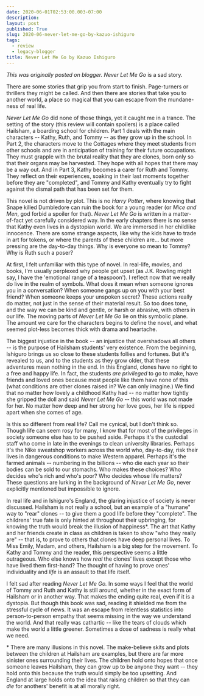```yaml
---
date: 2020-06-01T02:53:00.003-07:00
description: 
layout: post
published: True
slug: 2020-06-never-let-me-go-by-kazuo-ishiguro
tags:
  - review
  - legacy-blogger
title: Never Let Me Go by Kazuo Ishiguro
---
```


*This was originally posted on blogger.*
*Never Let Me Go* is a sad story.   

  

There are some stories that grip you from start to finish. Page-turners or thrillers they might be called. And then there are stories that take you to another world, a place so magical that you can escape from the mundane-ness of real life.  

  

*Never Let Me Go* did none of those things, yet it caught me in a trance. The setting of the story (this review will contain spoilers) is a place called Hailsham, a boarding school for children. Part 1 deals with the main characters -- Kathy, Ruth, and Tommy -- as they grow up in the school. In Part 2, the characters move to the Cottages where they meet students from other schools and are in anticipation of training for their future occupations. They must grapple with the brutal reality that they are clones, born only so that their organs may be harvested. They hope with all hopes that there may be a way out. And in Part 3, Kathy becomes a carer for Ruth and Tommy. They reflect on their experiences, soaking in their last moments together before they are "completed", and Tommy and Kathy eventually try to fight against the dismal path that has been set for them.  

  

This novel is not driven by plot. This is no *Harry Potter*, where knowing that Snape killed Dumbledore can ruin the book for a young reader (or *Mice and Men*, god forbid a spoiler for that). *Never Let Me Go* is written in a matter-of-fact yet carefully considered way. In the early chapters there is no sense that Kathy even lives in a dystopian world. We are immersed in her childlike innocence. There are some strange aspects, like why the kids have to trade in art for tokens, or where the parents of these children are... but more pressing are the day-to-day things. Why is everyone so mean to Tommy? Why is Ruth such a poser?  

  

At first, I felt unfamiliar with this type of novel. In real-life, movies, and books, I'm usually perplexed why people get upset (as J.K. Rowling might say, I have the 'emotional range of a teaspoon'). I reflect now that we really do live in the realm of symbols. What
does it mean when someone ignores you in a conversation? When someone
gangs up on you with your best friend? When someone keeps your unspoken secret? These actions really do matter, not
just in the sense of their material result. So too does tone, and the
way we can be kind and gentle, or harsh or abrasive, with others in
our life. The moving parts of *Never Let Me Go* lie on this symbolic plane. The amount we care for the characters begins to define the novel, and what seemed plot-less becomes thick with drama and heartache.  

  

The biggest injustice in the book -- an injustice that overshadows all others -- is the purpose of Hailsham students' very existence. From the beginning, Ishiguro brings us so close to these students follies and fortunes. But it's revealed to us, and to the students as they grow older, that these adventures mean nothing in the end. In this England, clones have no right to a free and happy life. In fact, the students *are privileged* to go to make, have friends and loved ones because most people like them have none of this (what conditions are other clones raised in? We can only imagine.) We find that no matter how lovely a childhood Kathy had -- no matter how tightly she gripped the doll and said *Never Let Me Go* -- this world was not made for her. No matter how deep and her strong her love goes, her life is ripped apart when she comes of age.   

  

Is this so different from real life? Call me cynical, but I don't think so. Though life can seem rosy for many, I know that for most of the privileges in society someone else has to be pushed aside. Perhaps it's the custodial staff who come in late in the evenings to clean university libraries. Perhaps it's the Nike sweatshop workers across the world who, day-to-day, risk their lives in dangerous conditions to make Western apparel. Perhaps it's the farmed animals -- numbering in the billions -- who die each year so their bodies can be sold to our stomachs. Who makes these choices? Who decides who's rich and who's poor? Who decides whose life matters? These questions are lurking in the background of *Never Let Me Go*, never explicitly mentioned but impossible to ignore.  

  

In real life and in Ishiguro's England, the glaring injustice of society is never discussed. Hailsham is not really a school, but an example of a "humane" way to "rear" clones -- to give them a good life before they "complete". The childrens' true fate is only hinted at throughout their upbringing, for knowing the truth would break the illusion of happiness\*. The art that Kathy and her friends create in class as children is taken to show "who they really are" -- that is, to prove to others that clones have deep personal lives. To Miss Emily, Madam, and others, Hailsham is a big step for the movement. To Kathy and Tommy and the reader, this perspective seems a little outrageous. Who else knows how *real* the clones' lives except those who have lived them first-hand? The thought of having to prove ones' individuality and *life* is an assault to that life itself.  

  

I felt sad after reading *Never Let Me Go.* In some ways I feel that the world of Tommy and Ruth and Kathy is still around, whether in the exact form of Hailsham or in another way. That makes the ending quite real, even if it is a dystopia. But though this book was sad, reading it shielded me from the stressful cycle of news. It was an escape from relentless statistics into person-to-person empathy that seems missing in the way we understand the world. And that really was cathartic -- like the tears of clouds which make the world a little greener. Sometimes a dose of sadness is really what we need.  

  

  

\* There are many illusions in this novel. The make-believe skits and plots between the children at Hailsham are examples, but there are far more sinister ones surrounding their lives. The children hold onto hopes that once someone leaves Hailsham, they can grow up to be anyone they want -- they hold onto this because the truth would simply be too upsetting. And England at large holds onto the idea that raising children so that they can *die* for anothers' benefit is at all morally right. 